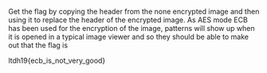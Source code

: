 Get the flag by copying the header from the none encrypted image and then using it to replace the header of the encrypted image. As AES mode ECB has been used for the encryption of the image, patterns will show up when it is opened in a typical image viewer and so they should be able to make out that the flag is

ltdh19{ecb_is_not_very_good}
